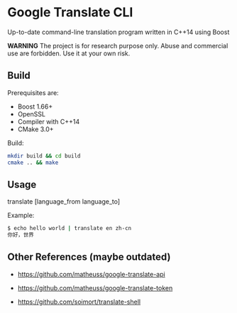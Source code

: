 Google Translate CLI
=======================

Up-to-date command-line translation program written in C++14 using Boost

**WARNING** The project is for research purpose only. Abuse and commercial use are forbidden. Use it at your own risk.

## Build

Prerequisites are:

* Boost 1.66+
* OpenSSL
* Compiler with C++14
* CMake 3.0+

Build:

~~~bash
mkdir build && cd build
cmake .. && make
~~~

## Usage

translate [language_from language_to]

Example:

~~~bash
$ echo hello world | translate en zh-cn
你好，世界
~~~

## Other References (maybe outdated)

* <https://github.com/matheuss/google-translate-api>

* <https://github.com/matheuss/google-translate-token>

* <https://github.com/soimort/translate-shell>

